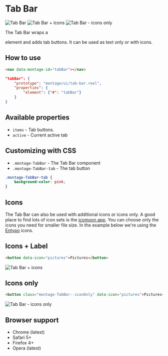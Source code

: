 # Tab Bar

![Tab Bar](https://raw.github.com/montagejs/digit/master/tab-bar.reel/screenshot.png)
![Tab Bar + icons](https://raw.github.com/montagejs/digit/master/tab-bar.reel/screenshot-icons.png)
![Tab Bar - icons only](https://raw.github.com/montagejs/digit/master/tab-bar.reel/screenshot-iconsonly.png)

The Tab Bar wraps a <nav> element and adds tab buttons. It can be used as text only or with icons.

## How to use

```html
<nav data-montage-id="tabBar"></nav>
```

```json
"tabBar": {
    "prototype": "montage/ui/tab-bar.reel",
    "properties": {
        "element": {"#": "tabBar"}
    }
}
```


## Available properties

* `items` - Tab buttons.
* `active` - Current active tab



## Customizing with CSS

* `.montage-TabBar` - The Tab Bar component
* `.montage-TabBar-tab` - The tab button

```css
.montage-TabBar-tab {
    background-color: pink;
}
```


## Icons

The Tab Bar can also be used with additional icons or icons only. A good place to find lots of icon sets is the [icomoon app](http://icomoon.io/app/). You can choose only the icons you need for smaller file size. In the example below we're using the [Entypo](http://www.entypo.com) icons. 

## Icons + Label
```html
<button data-icon="pictures">Pictures</button>
```
![Tab Bar + icons](https://raw.github.com/montagejs/digit/master/tab-bar.reel/screenshot-icons.png)


## Icons only
```html
<button class="montage-TabBar--iconOnly" data-icon="pictures">Pictures</button>
```
![Tab Bar - icons only](https://raw.github.com/montagejs/digit/master/tab-bar.reel/screenshot-iconsonly.png)



## Browser support

* Chrome (latest)
* Safari 5+
* Firefox 4+
* Opera (latest)
